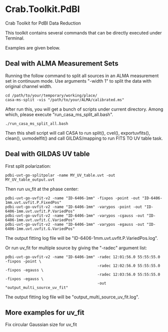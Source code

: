 # Crab.Toolkit.PdBI
Crab Toolkit for PdBI Data Reduction

This toolkit contains several commands that can be directly executed under Terminal. 

Examples are given below. 




## Deal with ALMA Measurement Sets ##

Running the follow command to split all sources in an ALMA measurement set in continuum mode. 
Use arguments "-width 1" to split the data with original channel width. 
```
cd /path/to/your/temporary/working/place/
casa-ms-split -vis "/path/to/your/ALMA/calibrated.ms" 
```
After run this, you will get a bunch of scripts under current directory. Among which, please execute "run_casa_ms_split_all.bash". 
```
./run_casa_ms_split_all.bash
```
Then this shell script will call CASA to run split(), cvel(), exportuvfits(), clean(), uvmodelfit() and call GILDAS/mapping to run FITS TO UV table task. 




## Deal with GILDAS UV table ##

First split polarization:
```
pdbi-uvt-go-splitpolar -name MY_UV_table.uvt -out MY_UV_table_output.uvt
```

Then run uv_fit at the phase center:
```
pdbi-uvt-go-uvfit-v2 -name "ID-6406-1mm" -fixpos -point -out "ID-6406-1mm.uvt.uvfit.P.FixedPos"
pdbi-uvt-go-uvfit-v2 -name "ID-6406-1mm" -varypos -point -out "ID-6406-1mm.uvt.uvfit.P.VariedPos"
pdbi-uvt-go-uvfit-v2 -name "ID-6406-1mm" -varypos -cgauss -out "ID-6406-1mm.uvt.uvfit.C.VariedPos"
pdbi-uvt-go-uvfit-v2 -name "ID-6406-1mm" -varypos -egauss -out "ID-6406-1mm.uvt.uvfit.G.VariedPos"
```
The output fitting log file will be "ID-6406-1mm.uvt.uvfit.P.VariedPos.log". 

Or run uv_fit for multiple source by giving the "-radec" argument list:
```
pdbi-uvt-go-uvfit-v2 -name "ID-6406-1mm" -radec 12:01:56.0 55:55:55.0 -fixpos -point \
                                         -radec 12:02:56.0 55:55:55.0 -fixpos -egauss \
                                         -radec 12:03:56.0 55:55:55.0 -fixpos -egauss \
                                         -out "output_multi_source_uv_fit"
```
The output fitting log file will be "output_multi_source_uv_fit.log". 



## More examples for uv_fit ##

Fix circular Gaussian size for uv_fit

```
```









